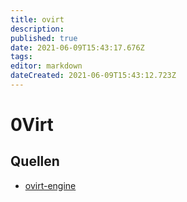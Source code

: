 ```yaml
---
title: ovirt
description: 
published: true
date: 2021-06-09T15:43:17.676Z
tags: 
editor: markdown
dateCreated: 2021-06-09T15:43:12.723Z
---
```


# 0Virt

## Quellen

* [ovirt-engine](../ovirt-engine)
